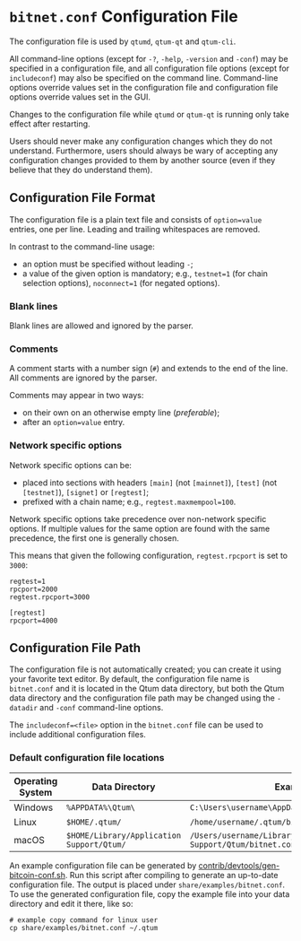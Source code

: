 # `bitnet.conf` Configuration File

The configuration file is used by `qtumd`, `qtum-qt` and `qtum-cli`.

All command-line options (except for `-?`, `-help`, `-version` and `-conf`) may be specified in a configuration file, and all configuration file options (except for `includeconf`) may also be specified on the command line. Command-line options override values set in the configuration file and configuration file options override values set in the GUI.

Changes to the configuration file while `qtumd` or `qtum-qt` is running only take effect after restarting.

Users should never make any configuration changes which they do not understand. Furthermore, users should always be wary of accepting any configuration changes provided to them by another source (even if they believe that they do understand them).

## Configuration File Format

The configuration file is a plain text file and consists of `option=value` entries, one per line. Leading and trailing whitespaces are removed.

In contrast to the command-line usage:
- an option must be specified without leading `-`;
- a value of the given option is mandatory; e.g., `testnet=1` (for chain selection options), `noconnect=1` (for negated options).

### Blank lines

Blank lines are allowed and ignored by the parser.

### Comments

A comment starts with a number sign (`#`) and extends to the end of the line. All comments are ignored by the parser.

Comments may appear in two ways:
- on their own on an otherwise empty line (_preferable_);
- after an `option=value` entry.

### Network specific options

Network specific options can be:
- placed into sections with headers `[main]` (not `[mainnet]`), `[test]` (not `[testnet]`), `[signet]` or `[regtest]`;
- prefixed with a chain name; e.g., `regtest.maxmempool=100`.

Network specific options take precedence over non-network specific options.
If multiple values for the same option are found with the same precedence, the
first one is generally chosen.

This means that given the following configuration, `regtest.rpcport` is set to `3000`:

```
regtest=1
rpcport=2000
regtest.rpcport=3000

[regtest]
rpcport=4000
```

## Configuration File Path

The configuration file is not automatically created; you can create it using your favorite text editor. By default, the configuration file name is `bitnet.conf` and it is located in the Qtum data directory, but both the Qtum data directory and the configuration file path may be changed using the `-datadir` and `-conf` command-line options.

The `includeconf=<file>` option in the `bitnet.conf` file can be used to include additional configuration files.

### Default configuration file locations

Operating System | Data Directory | Example Path
-- | -- | --
Windows | `%APPDATA%\Qtum\` | `C:\Users\username\AppData\Roaming\Qtum\bitnet.conf`
Linux | `$HOME/.qtum/` | `/home/username/.qtum/bitnet.conf`
macOS | `$HOME/Library/Application Support/Qtum/` | `/Users/username/Library/Application Support/Qtum/bitnet.conf`

An example configuration file can be generated by [contrib/devtools/gen-bitcoin-conf.sh](../contrib/devtools/gen-bitcoin-conf.sh).
Run this script after compiling to generate an up-to-date configuration file.
The output is placed under `share/examples/bitnet.conf`.
To use the generated configuration file, copy the example file into your data directory and edit it there, like so:

```
# example copy command for linux user
cp share/examples/bitnet.conf ~/.qtum
```
